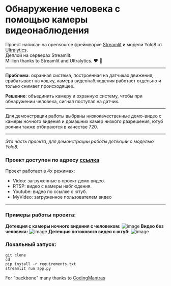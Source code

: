 #  Обнаружение человека с помощью камеры видеонаблюдения

Проект написан на opensource фреймворке [Streamlit](https://streamlit.io/) и модели Yolo8 от [Ultralytics](https://www.ultralytics.com/ru/). \
Деплой на серверах Streamlit.\
Million thanks to Streamlit and Ultralytics. :heart: 🚀

---
**Проблема**: охранная система, построенная на датчиках движения, срабатывает на кошку, камера видеонаблюдения работает отдельно и только снимает происходящее.

**Решение**: объединить камеру и охранную систему, чтобы при обнаружении человека, сигнал поступал на датчик.

---

Для демонстрации работы выбраны низкокачественные демо-видео с камеры ночного видения и домашних камер низкого разрешения, ютуб ролики также отбираются в качестве 720.

---
_Это часть проекта, для демонстрации работы детекции с моделью Yolo8._
### Проект доступен по адресу [ссылка]()
Проект работает в 4х режимах:
- Video: загруженные в проект демо видео.
- RTSP: видео с камеры наблюдения.
- Youtube: видео по ссылке с ютуб.
- MyVideo: загруженное пользователем видео

---
### Примеры работы проекта:
**Детекция с камеры ночного видения с человеком:**
![image](https://github.com/JuliaBars/thief_detection_with_cctv_cam/assets/107411145/8e9d12cd-a73f-4e54-b064-8f27f9058e54)
**Видео без человека:**
![image](https://github.com/JuliaBars/thief_detection_with_cctv_cam/assets/107411145/18b5d732-4a4b-43eb-b71e-7b43ed614d54)
**Детекция потокового видео с ютуб:**
![image](https://github.com/JuliaBars/thief_detection_with_cctv_cam/assets/107411145/19b9edd7-c767-4869-a862-c2279c0387b2)


### Локальный запуск:
```
git clone 
cd 
pip install -r requirements.txt
streamlit run app.py
```

For "backbone" many thanks to [CodingMantras](https://github.com/CodingMantras/yolov8-streamlit-detection-tracking/)
